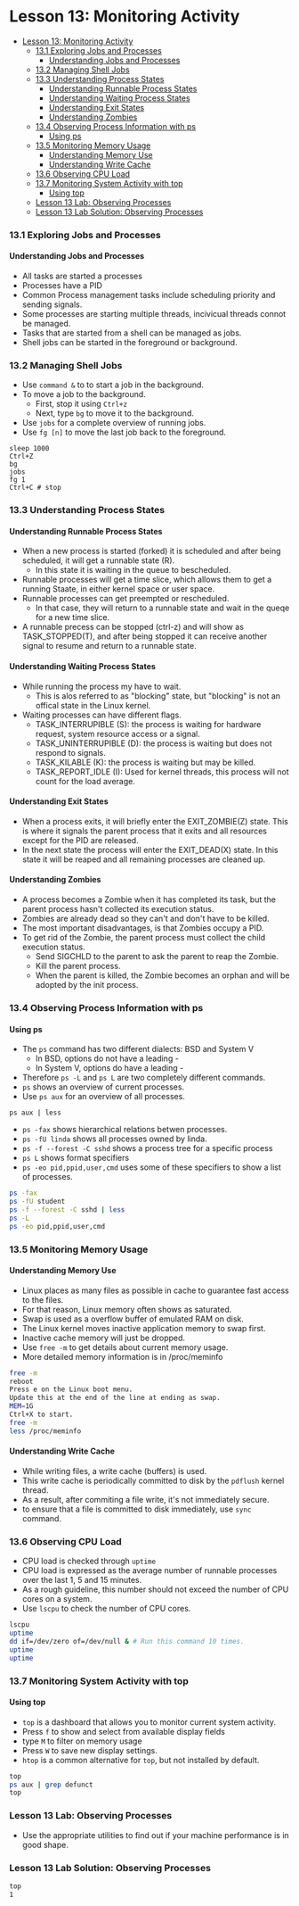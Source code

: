 # Lesson 13: Monitoring Activity

- [Lesson 13: Monitoring Activity](#lesson-13-monitoring-activity)
    - [13.1 Exploring Jobs and Processes](#131-exploring-jobs-and-processes)
      - [Understanding Jobs and Processes](#understanding-jobs-and-processes)
    - [13.2 Managing Shell Jobs](#132-managing-shell-jobs)
    - [13.3 Understanding Process States](#133-understanding-process-states)
      - [Understanding Runnable Process States](#understanding-runnable-process-states)
      - [Understanding Waiting Process States](#understanding-waiting-process-states)
      - [Understanding Exit States](#understanding-exit-states)
      - [Understanding Zombies](#understanding-zombies)
    - [13.4 Observing Process Information with ps](#134-observing-process-information-with-ps)
      - [Using ps](#using-ps)
    - [13.5 Monitoring Memory Usage](#135-monitoring-memory-usage)
      - [Understanding Memory Use](#understanding-memory-use)
      - [Understanding Write Cache](#understanding-write-cache)
    - [13.6 Observing CPU Load](#136-observing-cpu-load)
    - [13.7 Monitoring System Activity with top](#137-monitoring-system-activity-with-top)
      - [Using top](#using-top)
    - [Lesson 13 Lab: Observing Processes](#lesson-13-lab-observing-processes)
    - [Lesson 13 Lab Solution: Observing Processes](#lesson-13-lab-solution-observing-processes)

### 13.1 Exploring Jobs and Processes

#### Understanding Jobs and Processes

- All tasks are started a processes
- Processes have a PID
- Common Process management tasks include scheduling priority and sending signals.
- Some processes are starting multiple threads, incivicual threads connot be managed.
- Tasks that are started from a shell can be managed as jobs.
- Shell jobs can be started in the foreground or background.

### 13.2 Managing Shell Jobs

- Use `command &` to to start a job in the background.
- To move a job to the background.
  - First, stop it using `Ctrl+z`
  - Next, type `bg` to move it to the background.
- Use `jobs` for a complete overview of running jobs.
- Use `fg [n]` to move the last job back to the foreground.

```
sleep 1000
Ctrl+Z
bg
jobs
fg 1
Ctrl+C # stop
```

### 13.3 Understanding Process States

#### Understanding Runnable Process States

- When a new process is started (forked) it is scheduled and after being scheduled, it will get a runnable state (R).
  - In this state it is waiting in the queue to bescheduled.
- Runnable processes will get a time slice, which allows them to get a running Staate, in either kernel space or user space.
- Runnable processes can get preempted or rescheduled.
  - In that case, they will return to a runnable state and wait in the queqe for a new time slice.
- A runnable precess can be stopped (ctrl-z) and will show as TASK_STOPPED(T), and after being stopped it can receive another signal to resume and return to a runnable state.

#### Understanding Waiting Process States

- While running the process my have to wait.
  - This is alos referred to as "blocking" state, but "blocking"
 is not an offical state in the Linux kernel.
- Waiting processes can have different flags.
  - TASK_INTERRUPIBLE (S): the process is waiting for hardware request, system resource access or a signal.
  - TASK_UNINTERRUPIBLE (D): the process is waiting but does not respond to signals.
  - TASK_KILABLE (K): the process is waiting but may be killed.
  - TASK_REPORT_IDLE (I): Used for kernel threads, this process will not count for the load average.

#### Understanding Exit States

  - When a process exits, it will briefly enter the EXIT_ZOMBIE(Z) state. This is where it signals the parent process that it exits and all resources except for the PID are released.
  - In the next state the process will enter the EXIT_DEAD(X) state. In this state it will be reaped and all remaining processes are cleaned up.

#### Understanding Zombies

- A process becomes a Zombie when it has completed its task, but the parent process hasn't collected its execution status.
- Zombies are already dead so they can't and don't have to be killed.
- The most important disadvantages, is that Zombies occupy a PID.
- To get rid of the Zombie, the parent process must collect the child execution status.
  - Send SIGCHLD to the parent to ask the parent to reap the Zombie.
  - Kill the parent process.
  - When the parent is killed, the Zombie becomes an orphan and will be adopted by the init process.


### 13.4 Observing Process Information with ps

#### Using ps

- The `ps` command has two different dialects: BSD and System V
  - In BSD, options do not have a leading - 
  - In System V, options do have a leading -
- Therefore `ps -L` and `ps L` are two completely different commands.
- `ps` shows an overview of current processes.
- Use `ps aux` for an overview of all processes.

```
ps aux | less
```

- `ps -fax` shows hierarchical relations betwen processes.
- `ps -fU linda` shows all processes owned by linda.
- `ps -f --forest -C sshd` shows a process tree for a specific process
- `ps L` shows format specifiers
- `ps -eo pid,ppid,user,cmd` uses some of these specifiers to show a list of processes.
```bash
ps -fax
ps -fU student
ps -f --forest -C sshd | less
ps -L
ps -eo pid,ppid,user,cmd
```

### 13.5 Monitoring Memory Usage

#### Understanding Memory Use

- Linux places as many files as possible in cache to guarantee fast access to the files.
- For that reason, Linux memory often shows as saturated.
- Swap is used as a overflow buffer of emulated RAM on disk.
- The Linux kernel moves inactive application memory to swap first.
- Inactive cache memory will just be dropped.
- Use `free -m` to get details about current memory usage.
- More detailed memory information is in /proc/meminfo
```bash
free -m
reboot
Press e on the Linux boot menu.
Update this at the end of the line at ending as swap.
MEM=1G
Ctrl+X to start.
free -m
less /proc/meminfo
```

#### Understanding Write Cache

- While writing files, a write cache (buffers) is used.
- This write cache is periodically committed to disk by the `pdflush` kernel thread.
- As a result, after commiting a file write, it's not immediately secure.
- to ensure that a file is committed to disk immediately, use `sync` command.

### 13.6 Observing CPU Load

- CPU load is checked through `uptime`
- CPU load is expressed as the average number of runnable processes over the last 1, 5 and 15 minutes.
- As a rough guideline, this number should not exceed the number of CPU cores on a system.
- Use `lscpu` to check the number of CPU cores.
```bash
lscpu
uptime
dd if=/dev/zero of=/dev/null & # Run this command 10 times.
uptime
uptime
```

### 13.7 Monitoring System Activity with top

#### Using top

- `top` is a dashboard that allows you to monitor current system activity.
- Press `f` to show and select from available display fields
- type `M` to filter on memory usage
- Press `W` to save new display settings.
- `htop` is a common alternative for `top`, but not installed by default.

```bash
top
ps aux | grep defunct
top
```

### Lesson 13 Lab: Observing Processes

- Use the appropriate utilities to find out if your machine performance is in good shape.

### Lesson 13 Lab Solution: Observing Processes

```bash
top
1
```
